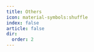 ```yaml
---
title: Others
icon: material-symbols:shuffle
index: false
article: false
dir:
  order: 2
---
```


<AutoCatalog />
